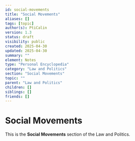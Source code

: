 ```yaml
---
id: social-movements
title: "Social Movements"
aliases: []
tags: [topic]
author(s): PtiCalin
version: 1.3
status: draft
visibility: public
created: 2025-04-30
updated: 2025-04-30
summary: ""
element: Notes
type: "Personal Encyclopedia"
category: "Law and Politics"
section: "Social Movements"
topic: ""
parent: "Law and Politics"
children: []
siblings: []
friends: []
---
```

# Social Movements

This is the **Social Movements** section of the Law and Politics.
